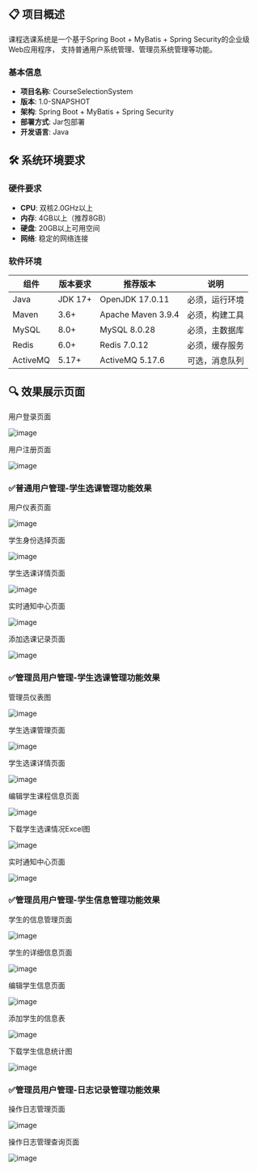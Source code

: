 ## 📋 项目概述

课程选课系统是一个基于Spring Boot + MyBatis + Spring Security的企业级Web应用程序，
支持普通用户系统管理、管理员系统管理等功能。

### 基本信息
- **项目名称**: CourseSelectionSystem
- **版本**: 1.0-SNAPSHOT  
- **架构**: Spring Boot + MyBatis + Spring Security
- **部署方式**: Jar包部署
- **开发语言**: Java

## 🛠️ 系统环境要求

### 硬件要求
- **CPU**: 双核2.0GHz以上
- **内存**: 4GB以上（推荐8GB）
- **硬盘**: 20GB以上可用空间
- **网络**: 稳定的网络连接

### 软件环境
| 组件 | 版本要求 | 推荐版本 | 说明 |
|------|----------|----------|------|
| Java | JDK 17+ | OpenJDK 17.0.11 | 必须，运行环境 |
| Maven | 3.6+ | Apache Maven 3.9.4 | 必须，构建工具 |
| MySQL | 8.0+ | MySQL 8.0.28 | 必须，主数据库 |
| Redis | 6.0+ | Redis 7.0.12 | 必须，缓存服务 |
| ActiveMQ | 5.17+ | ActiveMQ 5.17.6 | 可选，消息队列 |

## 🔍 效果展示页面
用户登录页面

![image](https://github.com/user-attachments/assets/02bb54c6-3c2a-410b-913e-74b62151c053)

用户注册页面

![image](https://github.com/user-attachments/assets/5c4e22cd-c2d5-4d1f-becb-d3dc488295b1)

### ✅普通用户管理-学生选课管理功能效果 

用户仪表页面

![image](https://github.com/user-attachments/assets/44468b19-6b7d-4b7a-bf1f-6ef068c0f942)

学生身份选择页面

![image](https://github.com/user-attachments/assets/70690ec0-b109-433f-8948-71ae9fa6b160)

学生选课详情页面

![image](https://github.com/user-attachments/assets/62fd0274-d375-4d4a-9cad-b002b3eb345d)

实时通知中心页面

![image](https://github.com/user-attachments/assets/a8ff129a-ed06-4617-bb43-5be3df791881)

添加选课记录页面

![image](https://github.com/user-attachments/assets/205559ba-8a66-4fbf-8d77-30f5b5d8e206)

### ✅管理员用户管理-学生选课管理功能效果

管理员仪表图

![image](https://github.com/user-attachments/assets/25460382-ba89-4517-b5d0-88baa988c4cc)

学生选课管理页面

![image](https://github.com/user-attachments/assets/40555137-610d-40d8-9b0d-b019be45c878)

学生选课详情页面

![image](https://github.com/user-attachments/assets/7c8d495e-9099-4797-886d-c7ff270592c6)

编辑学生课程信息页面

![image](https://github.com/user-attachments/assets/f6b0e872-8471-4729-8c4d-b5927ec0e278)

下载学生选课情况Excel图

![image](https://github.com/user-attachments/assets/9df1a147-d9c5-48ff-91a8-ee6ba030a09d)

实时通知中心页面

![image](https://github.com/user-attachments/assets/20d2dad6-02f0-4eef-b016-a872effe6773)

### ✅管理员用户管理-学生信息管理功能效果

学生的信息管理页面

![image](https://github.com/user-attachments/assets/35171b81-90ec-4877-a4ae-39d44e0a9e5d)

学生的详细信息页面

![image](https://github.com/user-attachments/assets/a9e4077b-5b88-478b-bb2b-f53cbd7ae151)

编辑学生信息页面

![image](https://github.com/user-attachments/assets/4653d96c-0ce2-4f0b-a4d3-aca3e6637ad5)

添加学生的信息表

![image](https://github.com/user-attachments/assets/58eea1ff-6c33-42a1-bb27-641df81fdc57)

下载学生信息统计图

![image](https://github.com/user-attachments/assets/c54642fa-8534-4a6a-a861-0a8035395cf7)

### ✅管理员用户管理-日志记录管理功能效果

操作日志管理页面

![image](https://github.com/user-attachments/assets/56c44533-2551-4237-86af-5e2414393486)

操作日志管理查询页面

![image](https://github.com/user-attachments/assets/ee7213e8-a5f2-48ec-af82-61267fe63b6a)

 


